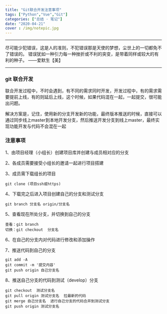 ```yaml
---
title: "Git联合开发注意事项"
tags: ["Python","Vue","Git"]
categories: ["总结 · 笔记"]
date: "2020-04-21"
cover : /img/notepic.jpg
---
```


---

尽可能少犯错误，这是人的准则，不犯错误那是天使的梦想，尘世上的一切都免不了错误的。 错误犹如一种引力每一种挫折或不利的突变，是带着同样或较大的有利的种子。
                                                ——爱默生【美】

---

### git 联合开发

联合开发过程中，不时会遇到，有不同的需求同时开发，开发过程中，有的需求需要提前上线，有的则延后上线，这个时候，如果代码混在一起，一起提交，很可能出问题。

解决方案是，记住，使用新的分支开发新的功能，最终版本推送的时候，直接可以通过同步线上master到本地开发分支，然后推送开发分支到线上master，最终实现功能开发与代码不会混在一起


### 注意事项

1、由项目经理（小组长）创建项目库并创建与成员相对应的分支

2、各成员需要接受小组长的邀请一起进行项目搭建

3、成员需下载组长的项目

```
git clone (项目ssh或https)
```

4、下载完之后进入项目创建自己的分支和测试分支

```
git branch 分支名 origin/分支名

```

5、查看现在所处分支，并切换到自己的分支

```
查看：git branch
切换：git checkout  分支名  
```

6、在自己的分支内对代码进行修改和添加操作


7、推送代码到自己的分支

```
git add -A
git commit -m '提交内容'
git push origin 自己分支名
```

8、推送自己分支的代码到测试（develop）分支

```
git checkout  测试分支名
git pull origin 测试分支名  拉最新的代码
git merge 自己分支名  进行自己分支的代码合并到测试分支
git push origin 测试分支名
```
